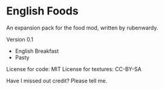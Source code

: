 English Foods
=============

An expansion pack for the food mod, written by rubenwardy.

Version 0.1

* English Breakfast
* Pasty

License for code: MIT
License for textures: CC-BY-SA

Have I missed out credit? Please tell me.
